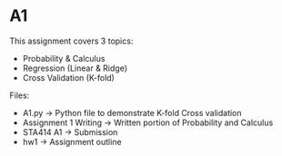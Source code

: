 # A1

This assignment covers 3 topics:
- Probability & Calculus
- Regression (Linear & Ridge) 
- Cross Validation (K-fold)

Files:
- A1.py -> Python file to demonstrate K-fold Cross validation
- Assignment 1 Writing -> Written portion of Probability and Calculus
- STA414 A1 -> Submission
- hw1 -> Assignment outline
